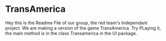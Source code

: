 # TransAmerica
Hey this is the Readme File of our group, the red team's Independant project. We are making a version of the game TransAmerica. Try PLaying it, the main method is in the class Transamerica in the UI package.
